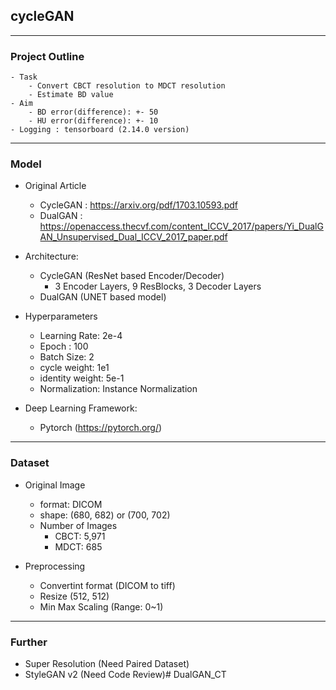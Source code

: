 ## cycleGAN

---

### Project Outline
    - Task
        - Convert CBCT resolution to MDCT resolution
        - Estimate BD value 
    - Aim
        - BD error(difference): +- 50
        - HU error(difference): +- 10 
    - Logging : tensorboard (2.14.0 version)

---

### Model 

- Original Article
  - CycleGAN : https://arxiv.org/pdf/1703.10593.pdf
  - DualGAN : https://openaccess.thecvf.com/content_ICCV_2017/papers/Yi_DualGAN_Unsupervised_Dual_ICCV_2017_paper.pdf

- Architecture:
  - CycleGAN (ResNet based Encoder/Decoder)
    - 3 Encoder Layers, 9 ResBlocks, 3 Decoder Layers  
  - DualGAN (UNET based model)

- Hyperparameters
    - Learning Rate: 2e-4
    - Epoch : 100
    - Batch Size: 2
    - cycle weight: 1e1
    - identity weight: 5e-1
    - Normalization: Instance Normalization

- Deep Learning Framework: 
  - Pytorch (https://pytorch.org/)

---

### Dataset
- Original Image
    - format: DICOM
    - shape: (680, 682) or (700, 702)
    - Number of Images
        - CBCT: 5,971
        - MDCT: 685

- Preprocessing
    - Convertint format (DICOM to tiff)
    - Resize (512, 512)
    - Min Max Scaling (Range: 0~1)

---

### Further
  - Super Resolution (Need Paired Dataset)
  - StyleGAN v2 (Need Code Review)# DualGAN_CT
